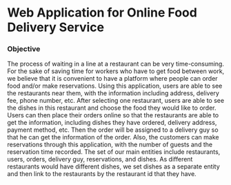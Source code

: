 # Web Application for Online Food Delivery Service

### Objective

The process of waiting in a line at a restaurant can be very
time-consuming. For the sake of saving time for workers who have to get food between
work, we believe that it is convenient to have a platform where people can order food
and/or make reservations. Using this application, users are able to see the restaurants
near them, with the information including address, delivery fee, phone number, etc.
After selecting one restaurant, users are able to see the dishes in this restaurant and
choose the food they would like to order. Users can then place their orders online so
that the restaurants are able to get the information, including dishes they have ordered,
delivery address, payment method, etc. Then the order will be assigned to a delivery
guy so that he can get the information of the order. Also, the customers can make
reservations through this application, with the number of guests and the reservation
time recorded. The set of our main entities include restaurants, users, orders, delivery
guy, reservations, and dishes. As different restaurants would have different dishes, we
set dishes as a separate entity and then link to the restaurants by the restaurant id that
they have.

